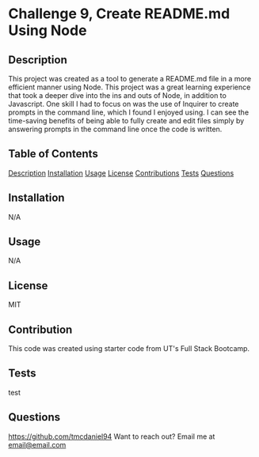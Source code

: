 # Challenge 9, Create README.md Using Node

## Description
This project was created as a tool to generate a README.md file in a more efficient manner using Node. This project was a great learning experience that took a deeper dive into the ins and outs of Node, in addition to Javascript. One skill I had to focus on was the use of Inquirer to create prompts in the command line, which I found I enjoyed using. I can see the time-saving benefits of being able to fully create and edit files simply by answering prompts in the command line once the code is written. 

## Table of Contents
[Description](#description)
[Installation](#installation)
[Usage](#usage)
[License](#license)
[Contributions](#contributions)
[Tests](#tests)
[Questions](#questions)

## Installation
N/A

## Usage
N/A

## License
MIT

## Contribution
This code was created using starter code from UT's Full Stack Bootcamp.

## Tests
test

## Questions
https://github.com/tmcdaniel94
Want to reach out? Email me at email@email.com